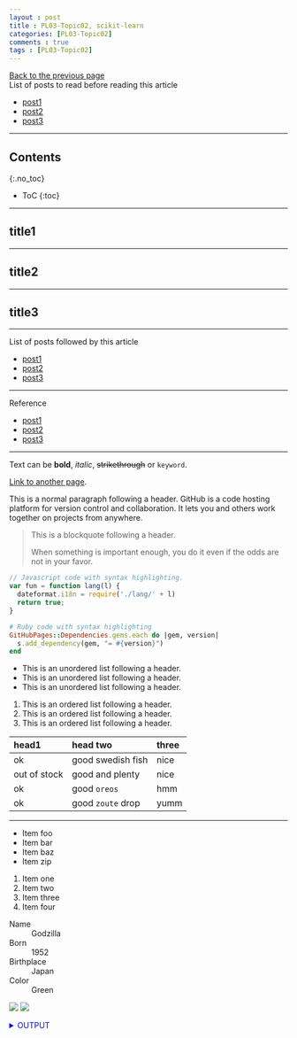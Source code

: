 ```yaml
---
layout : post
title : PL03-Topic02, scikit-learn
categories: [PL03-Topic02]
comments : true
tags : [PL03-Topic02]
---
```

[Back to the previous page](https://userdyk-github.github.io/pl03/PL03-Libraries.html) <br>
List of posts to read before reading this article
- <a href='https://userdyk-github.github.io/'>post1</a>
- <a href='https://userdyk-github.github.io/'>post2</a>
- <a href='https://userdyk-github.github.io/'>post3</a>

---

## Contents
{:.no_toc}

* ToC
{:toc}

<hr class="division1">

## title1

<hr class="division2">

## title2

<hr class="division2">

## title3

<hr class="division1">

List of posts followed by this article
- [post1](https://userdyk-github.github.io/)
- <a href='https://userdyk-github.github.io/'>post2</a>
- <a href='https://userdyk-github.github.io/'>post3</a>

---

Reference
- [post1](https://userdyk-github.github.io/)
- <a href='https://userdyk-github.github.io/'>post2</a>
- <a href='https://userdyk-github.github.io/'>post3</a>

---

Text can be **bold**, _italic_, ~~strikethrough~~ or `keyword`.

[Link to another page](another-page).

This is a normal paragraph following a header. GitHub is a code hosting platform for version control and collaboration. It lets you and others work together on projects from anywhere.

> This is a blockquote following a header.
>
> When something is important enough, you do it even if the odds are not in your favor.

```js
// Javascript code with syntax highlighting.
var fun = function lang(l) {
  dateformat.i18n = require('./lang/' + l)
  return true;
}
```

```ruby
# Ruby code with syntax highlighting
GitHubPages::Dependencies.gems.each do |gem, version|
  s.add_dependency(gem, "= #{version}")
end
```

*   This is an unordered list following a header.
*   This is an unordered list following a header.
*   This is an unordered list following a header.

1.  This is an ordered list following a header.
2.  This is an ordered list following a header.
3.  This is an ordered list following a header.

| head1        | head two          | three |
|:-------------|:------------------|:------|
| ok           | good swedish fish | nice  |
| out of stock | good and plenty   | nice  |
| ok           | good `oreos`      | hmm   |
| ok           | good `zoute` drop | yumm  |

* * *

*   Item foo
*   Item bar
*   Item baz
*   Item zip


1.  Item one
1.  Item two
1.  Item three
1.  Item four

<dl>
<dt>Name</dt>
<dd>Godzilla</dd>
<dt>Born</dt>
<dd>1952</dd>
<dt>Birthplace</dt>
<dd>Japan</dd>
<dt>Color</dt>
<dd>Green</dd>
</dl>


![](https://assets-cdn.github.com/images/icons/emoji/octocat.png)
![](https://guides.github.com/activities/hello-world/branching.png)

<details markdown="1">
<summary class='jb-small' style="color:blue">OUTPUT</summary>
<hr class='division3'>
<hr class='division3'>
</details>



